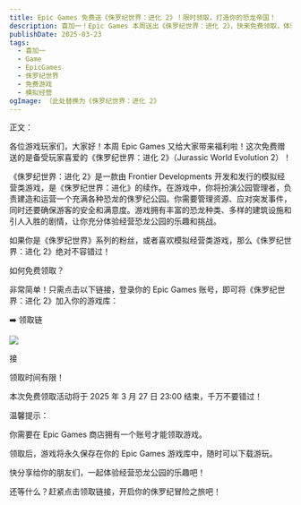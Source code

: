 ```yaml
---
title: Epic Games 免费送《侏罗纪世界：进化 2》！限时领取，打造你的恐龙帝国！
description: 喜加一！Epic Games 本周送出《侏罗纪世界：进化 2》，快来免费领取，体验经营恐龙公园的乐趣！
publishDate: 2025-03-23
tags:
  - 喜加一
  - Game
  - EpicGames
  - 侏罗纪世界
  - 免费游戏
  - 模拟经营
ogImage: （此处替换为《侏罗纪世界：进化 2》
---
```

正文：

各位游戏玩家们，大家好！本周 Epic Games 又给大家带来福利啦！这次免费赠送的是备受玩家喜爱的《侏罗纪世界：进化 2》（Jurassic World Evolution 2）！

《侏罗纪世界：进化 2》是一款由 Frontier Developments 开发和发行的模拟经营类游戏，是《侏罗纪世界：进化》的续作。在游戏中，你将扮演公园管理者，负责建造和运营一个充满各种恐龙的侏罗纪公园。你需要管理资源、应对突发事件，同时还要确保游客的安全和满意度。游戏拥有丰富的恐龙种类、多样的建筑设施和引人入胜的剧情，让你充分体验经营恐龙公园的乐趣和挑战。

如果你是《侏罗纪世界》系列的粉丝，或者喜欢模拟经营类游戏，那么《侏罗纪世界：进化 2》绝对不容错过！

如何免费领取？

非常简单！只需点击以下链接，登录你的 Epic Games 账号，即可将《侏罗纪世界：进化 2》加入你的游戏库：

➡️ 领取链

![](/assets/images/screenshot_2025-03-23-20-30-16-76_2e5e049d2cd102fc8c4a698e5bc18941.jpg)

接

领取时间有限！

本次免费领取活动将于 2025 年 3 月 27 日 23:00 结束，千万不要错过！

温馨提示：

你需要在 Epic Games 商店拥有一个账号才能领取游戏。

领取后，游戏将永久保存在你的 Epic Games 游戏库中，随时可以下载游玩。

快分享给你的朋友们，一起体验经营恐龙公园的乐趣吧！

还等什么？赶紧点击领取链接，开启你的侏罗纪冒险之旅吧！
